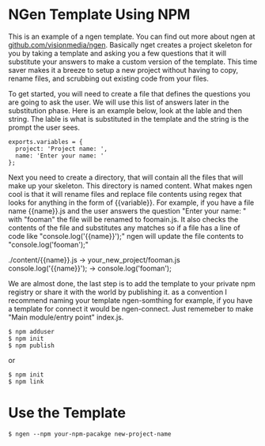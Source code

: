 
# NGen Template Using NPM

 This is an example of a ngen template. You can find out more about ngen at [github.com/visionmedia/ngen](https://github.com/visionmedia/ngen). Basically nget creates a project skeleton for you by taking a template and asking you a few questions that it will substitute your answers to make a custom version of the template. This time saver makes it a breeze to setup a new project without having to copy, rename files, and scrubbing out existing code from your files.

 To get started, you will need to create a file that defines the questions you are going to ask the user. We will use this list of answers later in the substitution phase. Here is an example below, look at the lable and then string. The lable is what is substituted in the template and the string is the prompt the user sees.

	exports.variables = {
	  project: 'Project name: ',
	  name: 'Enter your name: '
	};

 Next you need to create a directory, that will contain all the files that will make up your skeleton. This directory is named content. What makes ngen cool is that it will rename files and replace file contents using regex that looks for anything in the form of {{variable}}. For example, if you have a file name {{name}}.js and the user answers the question "Enter your name: " with "fooman" the file will be renamed to foomain.js. It also checks the contents of the file and substitutes any matches so if a file has a line of code like "console.log('{{name}}');" ngen will update the file contents to "console.log('fooman');"

  ./content/{{name}}.js  -> your_new_project/fooman.js
  console.log('{{name}}'); -> console.log('fooman');

 We are almost done, the last step is to add the template to your private npm registry or share it with the world by publishing it. as a convention I recommend naming your template ngen-somthing for example, if you have a template for connect it would be ngen-connect. Just rememeber to make "Main module/entry point" index.js.

	$ npm adduser
	$ npm init
	$ npm publish

or

	$ npm init
	$ npm link

# Use the Template

	$ ngen --npm your-npm-pacakge new-project-name